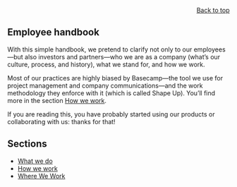 <div id="readme" class="Box-body readme blob js-code-block-container">
<article class="markdown-body entry-content p-3 p-md-6" itemprop="text">
<p align="right">
<a href="https://github.com/oreol-ag/oreol-web#--advanced-computing-technologies">Back to top</a>
</p>

# Employee handbook

With this simple handbook, we pretend to clarify not only to our employees—but also investors and partners—who we are as a company (what’s our culture, process, and history), what we stand for, and how we work.

Most of our practices are highly biased by Basecamp—the tool we use for project management and company communications—and the work methodology they enforce with it (which is called Shape Up). You’ll find more in the section [How we work](how-we-work.md). 

If you are reading this, you have probably started using our products or collaborating with us: thanks for that!

## Sections
* [What we do]()
* [How we work](./how-we-work.md#how-we-work)
* [Where We Work]()